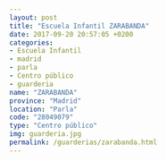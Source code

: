 ```yaml
---
layout: post
title: "Escuela Infantil ZARABANDA"
date: 2017-09-20 20:57:05 +0200
categories:
- Escuela Infantil
- madrid
- parla
- Centro público
- guarderia
name: "ZARABANDA"
province: "Madrid"
location: "Parla"
code: "28049079"
type: "Centro público"
img: guarderia.jpg
permalink: /guarderias/zarabanda.html
---
```

